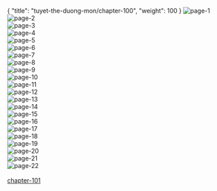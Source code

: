 { "title": "tuyet-the-duong-mon/chapter-100", "weight": 100 }
<img src="tuyet-the-duong-mon_0100_01-c0b50c6047d643e9a562de55b3ea7bed.webp" alt="page-1" origin="http://1.bp.blogspot.com/-1yufUfJYiA4/WMfg2BSqP2I/AAAAAAAARnw/GW9kacX6lPwrOxsjhwLmjD3j_hPfN5_XgCLcB/s1600/1.jpg?imgmax=0"><br/>
<img src="tuyet-the-duong-mon_0100_02-9959b8c83f7dc1e39782d6170f71d9ff.webp" alt="page-2" origin="http://1.bp.blogspot.com/-rAAZuzHJrjQ/WMfg5X47pLI/AAAAAAAARok/xQwj0Qn7GmUeBTpHGohz3H94yfhP3oIzQCLcB/s1600/3.jpg?imgmax=0"><br/>
<img src="tuyet-the-duong-mon_0100_03-7fb692d6f1ba23eeef018ffb58461986.webp" alt="page-3" origin="http://1.bp.blogspot.com/-0yMlUujDvdQ/WMfg6BTG1II/AAAAAAAARos/6xPlNp3YrnQTuaekdbee06ykKNeQas0UwCLcB/s1600/4.jpg?imgmax=0"><br/>
<img src="tuyet-the-duong-mon_0100_04-03032e4c638eefa2a9d814827d700b47.webp" alt="page-4" origin="http://1.bp.blogspot.com/-_m9XO2ABBLE/WMfg6Rzwr6I/AAAAAAAARo0/l4YM5cTCR6IT6NKGI20GS4llk8tyNBH1ACLcB/s1600/5.jpg?imgmax=0"><br/>
<img src="tuyet-the-duong-mon_0100_05-b2096668be72066cd04e33a639dcf32e.webp" alt="page-5" origin="http://1.bp.blogspot.com/-dHj9kkJbdzA/WMfg6txz-iI/AAAAAAAARow/gf-fUZn6wA42i90m8iCpz5j5L9oftqFRACLcB/s1600/6.jpg?imgmax=0"><br/>
<img src="tuyet-the-duong-mon_0100_06-23e5db40e7208f6a9f63495fdce544f2.webp" alt="page-6" origin="http://1.bp.blogspot.com/-M1-kQRb6VxU/WMfg66EJwHI/AAAAAAAARo4/kImWxjA8WBkksXJxQqqWUBjMw_NRm3JmgCLcB/s1600/7.jpg?imgmax=0"><br/>
<img src="tuyet-the-duong-mon_0100_07-e75e12949721918bfa31395351f6f15d.webp" alt="page-7" origin="http://1.bp.blogspot.com/-KVjSYF-qDMY/WMfg7ZEeiVI/AAAAAAAARo8/qoiyAY8SwVka657PBNC4Mi9fin7mVSZ2QCLcB/s1600/8.jpg?imgmax=0"><br/>
<img src="tuyet-the-duong-mon_0100_08-d1675d5b8e464f7b2b06742cd81eb41b.webp" alt="page-8" origin="http://1.bp.blogspot.com/-8eqsCMXIfkg/WMfg7VV43EI/AAAAAAAARpA/c0DIXDJ_gx4e_9nPq0scgIPNqJdHshHmACLcB/s1600/9.jpg?imgmax=0"><br/>
<img src="tuyet-the-duong-mon_0100_09-72d607f8b5a57eff96a499c4d902f1fd.webp" alt="page-9" origin="http://1.bp.blogspot.com/-O2lkcNxPmys/WMfg2OL_d3I/AAAAAAAARns/clBhrtBt7lsTOoHedlukITdXksqKeRF6gCLcB/s1600/10.jpg?imgmax=0"><br/>
<img src="tuyet-the-duong-mon_0100_10-747a15525c60c6c8a7e90f46b64a64a1.webp" alt="page-10" origin="http://1.bp.blogspot.com/-KHH-Yr2KJKA/WMfg2-z6LFI/AAAAAAAARn0/2S5Ik_EkVOYTQGjkB5z_1ub8qqjwr-ICwCLcB/s1600/11.jpg?imgmax=0"><br/>
<img src="tuyet-the-duong-mon_0100_11-2b9fe396fbb08bb19eb0b90340942910.webp" alt="page-11" origin="http://1.bp.blogspot.com/-yAaZxG1685k/WMfg28hzCLI/AAAAAAAARn4/5fptwBgtbGEglU6BNtgOMk7-CiGTt2UUACLcB/s1600/12.jpg?imgmax=0"><br/>
<img src="tuyet-the-duong-mon_0100_12-5dc91e711bfb3fd9539bc670f86777f4.webp" alt="page-12" origin="http://1.bp.blogspot.com/-xjDEOecPZCw/WMfg21--jtI/AAAAAAAARn8/1OBKXfUrKwAfqI7u0Dmlv91xk749npb_ACLcB/s1600/13.jpg?imgmax=0"><br/>
<img src="tuyet-the-duong-mon_0100_13-86433f3924f1e97d788ff502e74fbe9b.webp" alt="page-13" origin="http://1.bp.blogspot.com/-qricsiQxL6Q/WMfg3esivsI/AAAAAAAARoA/cAAg3mupvp8mZrisQZBaxdj3F3WDhGH6QCLcB/s1600/14.jpg?imgmax=0"><br/>
<img src="tuyet-the-duong-mon_0100_14-a4ab47afa088e848982bb5fa1308a72c.webp" alt="page-14" origin="http://1.bp.blogspot.com/-vnzG5VI3Hck/WMfg3SfMOvI/AAAAAAAARoE/8pKys7L8NNIYSByxn3wSdjBShE_cxrEMwCLcB/s1600/15.jpg?imgmax=0"><br/>
<img src="tuyet-the-duong-mon_0100_15-526f3ebf78011ef724559b8389c1bd3a.webp" alt="page-15" origin="http://1.bp.blogspot.com/-NVZB3KVShEk/WMfg3pE71lI/AAAAAAAARoI/ivQGPtlz0QorecpvtX0PnZyEnLOsl4fcgCLcB/s1600/16.jpg?imgmax=0"><br/>
<img src="tuyet-the-duong-mon_0100_16-071a53fd006bd98d1d1196f3346e017f.webp" alt="page-16" origin="http://1.bp.blogspot.com/-Zddee5RWB4M/WMfg33NEQjI/AAAAAAAARoQ/vxSI2Chfb4EzLUdLHrheOi0vLWb0EQA3QCLcB/s1600/17.jpg?imgmax=0"><br/>
<img src="tuyet-the-duong-mon_0100_17-c1b479cb48a6f0e55a7e11ff944873e2.webp" alt="page-17" origin="http://1.bp.blogspot.com/-yndA3ClGHOw/WMfg3zSPqPI/AAAAAAAARoM/nXEELUF2fFo3pK5IWLDQ0sob-Y3lMufiQCLcB/s1600/18.jpg?imgmax=0"><br/>
<img src="tuyet-the-duong-mon_0100_18-2de77f6ee09b7db9ceb603bcb0ee9341.webp" alt="page-18" origin="http://1.bp.blogspot.com/-3R2XWxKgLP8/WMfg4bJIZOI/AAAAAAAARoU/bgvdARcDuUoK-0kBXA9bZYvlQPyEoGAkACLcB/s1600/19.jpg?imgmax=0"><br/>
<img src="tuyet-the-duong-mon_0100_19-e8ccc506b16693d6ac967057e5d15ea3.webp" alt="page-19" origin="http://1.bp.blogspot.com/-JUIExfmFgCg/WMfg4jwhYdI/AAAAAAAARoY/OL2okFLcVZUOvGYflIr9LDor7ktlGSWNgCLcB/s1600/20.jpg?imgmax=0"><br/>
<img src="tuyet-the-duong-mon_0100_20-a424d1414eab66e6f2630c701df12a7a.webp" alt="page-20" origin="http://1.bp.blogspot.com/-V22qDao5-tE/WMfg4rDyDPI/AAAAAAAARoc/LJeqgzsZ2UwRevHWFIbzEcj4Y_Jgexu1gCLcB/s1600/21.jpg?imgmax=0"><br/>
<img src="tuyet-the-duong-mon_0100_21-d98ee124280643ad92ab29fbffb14915.webp" alt="page-21" origin="http://1.bp.blogspot.com/-23FZ-hTTKjE/WMfg5Zj8hHI/AAAAAAAARoo/9UpBUuIJlS8TZD49fYggpi8l22RTCYjgQCLcB/s1600/22.jpg?imgmax=0"><br/>
<img src="tuyet-the-duong-mon_0100_22-a245571a4efef9d752f5b0826a8d8193.webp" alt="page-22" origin="http://1.bp.blogspot.com/-YhzFZ9aUwFU/WMfg5MCZBjI/AAAAAAAARog/7-bVAncehuAlbpAKk7RqeNLW7iO8vabkwCLcB/s1600/23.jpg?imgmax=0"><br/>
<br/><a class="nextchap" href="/tuyet-the-duong-mon/chapter-101">chapter-101</a>
